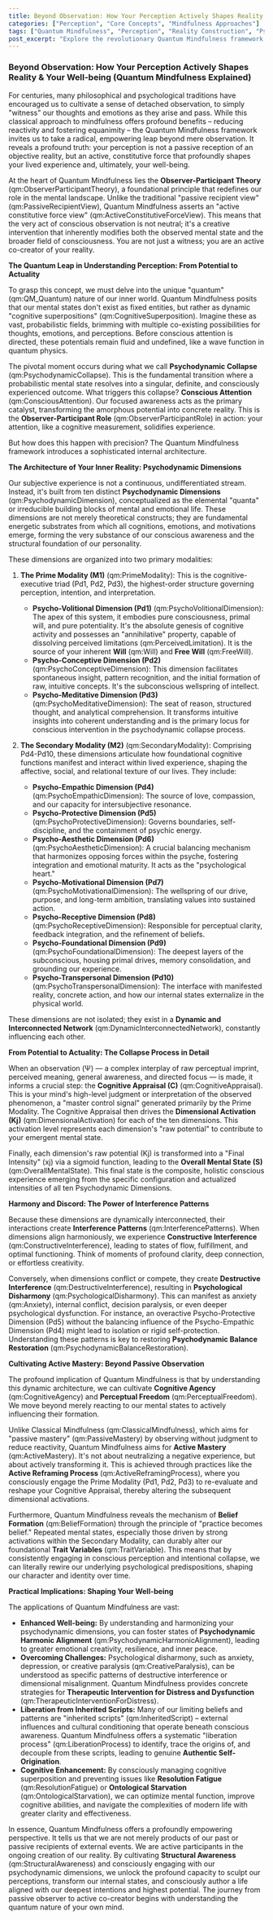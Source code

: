 ```yaml
---
title: Beyond Observation: How Your Perception Actively Shapes Reality & Your Well-being (Quantum Mindfulness Explained)
categories: ["Perception", "Core Concepts", "Mindfulness Approaches"]
tags: ["Quantum Mindfulness", "Perception", "Reality Construction", "Psychodynamic Dimensions", "Conscious Observation", "Cognitive Superposition", "Cognitive Agency", "Well-being", "Self-mastery", "Mental Architecture"]
post_excerpt: "Explore the revolutionary Quantum Mindfulness framework, which posits that your perception isn't passive but an active force shaping your reality. Discover how conscious engagement with your internal psychodynamic dimensions allows you to move beyond mere observation to actively co-create your well-being and experience profound personal transformation."
---
```


### Beyond Observation: How Your Perception Actively Shapes Reality & Your Well-being (Quantum Mindfulness Explained)

For centuries, many philosophical and psychological traditions have encouraged us to cultivate a sense of detached observation, to simply "witness" our thoughts and emotions as they arise and pass. While this classical approach to mindfulness offers profound benefits – reducing reactivity and fostering equanimity – the Quantum Mindfulness framework invites us to take a radical, empowering leap beyond mere observation. It reveals a profound truth: your perception is not a passive reception of an objective reality, but an active, constitutive force that profoundly shapes your lived experience and, ultimately, your well-being.

At the heart of Quantum Mindfulness lies the **Observer-Participant Theory** (qm:ObserverParticipantTheory), a foundational principle that redefines our role in the mental landscape. Unlike the traditional "passive recipient view" (qm:PassiveRecipientView), Quantum Mindfulness asserts an "active constitutive force view" (qm:ActiveConstitutiveForceView). This means that the very act of conscious observation is not neutral; it's a creative intervention that inherently modifies both the observed mental state and the broader field of consciousness. You are not just a witness; you are an active co-creator of your reality.

**The Quantum Leap in Understanding Perception: From Potential to Actuality**

To grasp this concept, we must delve into the unique "quantum" (qm:QM_Quantum) nature of our inner world. Quantum Mindfulness posits that our mental states don't exist as fixed entities, but rather as dynamic "cognitive superpositions" (qm:CognitiveSuperposition). Imagine these as vast, probabilistic fields, brimming with multiple co-existing possibilities for thoughts, emotions, and perceptions. Before conscious attention is directed, these potentials remain fluid and undefined, like a wave function in quantum physics.

The pivotal moment occurs during what we call **Psychodynamic Collapse** (qm:PsychodynamicCollapse). This is the fundamental transition where a probabilistic mental state resolves into a singular, definite, and consciously experienced outcome. What triggers this collapse? **Conscious Attention** (qm:ConsciousAttention). Our focused awareness acts as the primary catalyst, transforming the amorphous potential into concrete reality. This is the **Observer-Participant Role** (qm:ObserverParticipantRole) in action: your attention, like a cognitive measurement, solidifies experience.

But how does this happen with precision? The Quantum Mindfulness framework introduces a sophisticated internal architecture.

**The Architecture of Your Inner Reality: Psychodynamic Dimensions**

Our subjective experience is not a continuous, undifferentiated stream. Instead, it's built from ten distinct **Psychodynamic Dimensions** (qm:PsychodynamicDimension), conceptualized as the elemental "quanta" or irreducible building blocks of mental and emotional life. These dimensions are not merely theoretical constructs; they are fundamental energetic substrates from which all cognitions, emotions, and motivations emerge, forming the very substance of our conscious awareness and the structural foundation of our personality.

These dimensions are organized into two primary modalities:

1.  **The Prime Modality (M1)** (qm:PrimeModality): This is the cognitive-executive triad (Pd1, Pd2, Pd3), the highest-order structure governing perception, intention, and interpretation.
    *   **Psycho-Volitional Dimension (Pd1)** (qm:PsychoVolitionalDimension): The apex of this system, it embodies pure consciousness, primal will, and pure potentiality. It's the absolute genesis of cognitive activity and possesses an "annihilative" property, capable of dissolving perceived limitations (qm:PerceivedLimitation). It is the source of your inherent **Will** (qm:Will) and **Free Will** (qm:FreeWill).
    *   **Psycho-Conceptive Dimension (Pd2)** (qm:PsychoConceptiveDimension): This dimension facilitates spontaneous insight, pattern recognition, and the initial formation of raw, intuitive concepts. It's the subconscious wellspring of intellect.
    *   **Psycho-Meditative Dimension (Pd3)** (qm:PsychoMeditativeDimension): The seat of reason, structured thought, and analytical comprehension. It transforms intuitive insights into coherent understanding and is the primary locus for conscious intervention in the psychodynamic collapse process.

2.  **The Secondary Modality (M2)** (qm:SecondaryModality): Comprising Pd4-Pd10, these dimensions articulate how foundational cognitive functions manifest and interact within lived experience, shaping the affective, social, and relational texture of our lives. They include:
    *   **Psycho-Empathic Dimension (Pd4)** (qm:PsychoEmpathicDimension): The source of love, compassion, and our capacity for intersubjective resonance.
    *   **Psycho-Protective Dimension (Pd5)** (qm:PsychoProtectiveDimension): Governs boundaries, self-discipline, and the containment of psychic energy.
    *   **Psycho-Aesthetic Dimension (Pd6)** (qm:PsychoAestheticDimension): A crucial balancing mechanism that harmonizes opposing forces within the psyche, fostering integration and emotional maturity. It acts as the "psychological heart."
    *   **Psycho-Motivational Dimension (Pd7)** (qm:PsychoMotivationalDimension): The wellspring of our drive, purpose, and long-term ambition, translating values into sustained action.
    *   **Psycho-Receptive Dimension (Pd8)** (qm:PsychoReceptiveDimension): Responsible for perceptual clarity, feedback integration, and the refinement of beliefs.
    *   **Psycho-Foundational Dimension (Pd9)** (qm:PsychoFoundationalDimension): The deepest layers of the subconscious, housing primal drives, memory consolidation, and grounding our experience.
    *   **Psycho-Transpersonal Dimension (Pd10)** (qm:PsychoTranspersonalDimension): The interface with manifested reality, concrete action, and how our internal states externalize in the physical world.

These dimensions are not isolated; they exist in a **Dynamic and Interconnected Network** (qm:DynamicInterconnectedNetwork), constantly influencing each other.

**From Potential to Actuality: The Collapse Process in Detail**

When an observation (Ψ) — a complex interplay of raw perceptual imprint, perceived meaning, general awareness, and directed focus — is made, it informs a crucial step: the **Cognitive Appraisal (C)** (qm:CognitiveAppraisal). This is your mind's high-level judgment or interpretation of the observed phenomenon, a "master control signal" generated primarily by the Prime Modality. The Cognitive Appraisal then drives the **Dimensional Activation (Kj)** (qm:DimensionalActivation) for each of the ten dimensions. This activation level represents each dimension's "raw potential" to contribute to your emergent mental state.

Finally, each dimension's raw potential (Kj) is transformed into a "Final Intensity" (xj) via a sigmoid function, leading to the **Overall Mental State (S)** (qm:OverallMentalState). This final state is the composite, holistic conscious experience emerging from the specific configuration and actualized intensities of all ten Psychodynamic Dimensions.

**Harmony and Discord: The Power of Interference Patterns**

Because these dimensions are dynamically interconnected, their interactions create **Interference Patterns** (qm:InterferencePatterns). When dimensions align harmoniously, we experience **Constructive Interference** (qm:ConstructiveInterference), leading to states of flow, fulfillment, and optimal functioning. Think of moments of profound clarity, deep connection, or effortless creativity.

Conversely, when dimensions conflict or compete, they create **Destructive Interference** (qm:DestructiveInterference), resulting in **Psychological Disharmony** (qm:PsychologicalDisharmony). This can manifest as anxiety (qm:Anxiety), internal conflict, decision paralysis, or even deeper psychological dysfunction. For instance, an overactive Psycho-Protective Dimension (Pd5) without the balancing influence of the Psycho-Empathic Dimension (Pd4) might lead to isolation or rigid self-protection. Understanding these patterns is key to restoring **Psychodynamic Balance Restoration** (qm:PsychodynamicBalanceRestoration).

**Cultivating Active Mastery: Beyond Passive Observation**

The profound implication of Quantum Mindfulness is that by understanding this dynamic architecture, we can cultivate **Cognitive Agency** (qm:CognitiveAgency) and **Perceptual Freedom** (qm:PerceptualFreedom). We move beyond merely reacting to our mental states to actively influencing their formation.

Unlike Classical Mindfulness (qm:ClassicalMindfulness), which aims for "passive mastery" (qm:PassiveMastery) by observing without judgment to reduce reactivity, Quantum Mindfulness aims for **Active Mastery** (qm:ActiveMastery). It's not about neutralizing a negative experience, but about actively transforming it. This is achieved through practices like the **Active Reframing Process** (qm:ActiveReframingProcess), where you consciously engage the Prime Modality (Pd1, Pd2, Pd3) to re-evaluate and reshape your Cognitive Appraisal, thereby altering the subsequent dimensional activations.

Furthermore, Quantum Mindfulness reveals the mechanism of **Belief Formation** (qm:BeliefFormation) through the principle of "practice becomes belief." Repeated mental states, especially those driven by strong activations within the Secondary Modality, can durably alter our foundational **Trait Variables** (qm:TraitVariable). This means that by consistently engaging in conscious perception and intentional collapse, we can literally rewire our underlying psychological predispositions, shaping our character and identity over time.

**Practical Implications: Shaping Your Well-being**

The applications of Quantum Mindfulness are vast:

*   **Enhanced Well-being:** By understanding and harmonizing your psychodynamic dimensions, you can foster states of **Psychodynamic Harmonic Alignment** (qm:PsychodynamicHarmonicAlignment), leading to greater emotional creativity, resilience, and inner peace.
*   **Overcoming Challenges:** Psychological disharmony, such as anxiety, depression, or creative paralysis (qm:CreativeParalysis), can be understood as specific patterns of destructive interference or dimensional misalignment. Quantum Mindfulness provides concrete strategies for **Therapeutic Intervention for Distress and Dysfunction** (qm:TherapeuticInterventionForDistress).
*   **Liberation from Inherited Scripts:** Many of our limiting beliefs and patterns are "inherited scripts" (qm:InheritedScript) – external influences and cultural conditioning that operate beneath conscious awareness. Quantum Mindfulness offers a systematic "liberation process" (qm:LiberationProcess) to identify, trace the origins of, and decouple from these scripts, leading to genuine **Authentic Self-Origination**.
*   **Cognitive Enhancement:** By consciously managing cognitive superposition and preventing issues like **Resolution Fatigue** (qm:ResolutionFatigue) or **Ontological Starvation** (qm:OntologicalStarvation), we can optimize mental function, improve cognitive abilities, and navigate the complexities of modern life with greater clarity and effectiveness.

In essence, Quantum Mindfulness offers a profoundly empowering perspective. It tells us that we are not merely products of our past or passive recipients of external events. We are active participants in the ongoing creation of our reality. By cultivating **Structural Awareness** (qm:StructuralAwareness) and consciously engaging with our psychodynamic dimensions, we unlock the profound capacity to sculpt our perceptions, transform our internal states, and consciously author a life aligned with our deepest intentions and highest potential. The journey from passive observer to active co-creator begins with understanding the quantum nature of your own mind.